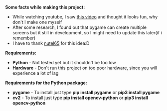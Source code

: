 **Some facts while making this project:**
- While watching youtube, I saw [this video](https://www.youtube.com/watch?v=M-DUBjQPgTM&t=26s) and thought it looks fun, why don't I make one myself
- After some research, I found out that pygame can create multiple screens but it still in development, so I might need to update this later(if i remember)
- I have to thank [nutel65](https://github.com/nutel65) for this idea:D

**Requirements:**
- **Python** - Not tested yet but it shouldn't be too low
- **Hardware** - Don't run this project on too poor hardware, since you will experience a lot of lag

**Requirements for the Python package:**
- **pygame** - To install just type **pip install pygame** or **pip3 install pygame**
- **cv2** - To install just type **pip install opencv-python** or **pip3 install opencv-python**
